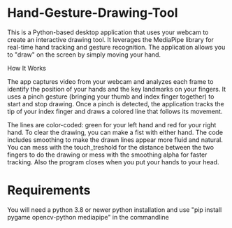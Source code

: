 # Hand-Gesture-Drawing-Tool
This is a Python-based desktop application that uses your webcam to create an interactive drawing tool. It leverages the MediaPipe library for real-time hand tracking and gesture recognition. The application allows you to "draw" on the screen by simply moving your hand.

How It Works

The app captures video from your webcam and analyzes each frame to identify the position of your hands and the key landmarks on your fingers. It uses a pinch gesture (bringing your thumb and index finger together) to start and stop drawing. Once a pinch is detected, the application tracks the tip of your index finger and draws a colored line that follows its movement.

The lines are color-coded: green for your left hand and red for your right hand. To clear the drawing, you can make a fist with either hand. The code includes smoothing to make the drawn lines appear more fluid and natural. You can mess with the touch_treshold for the distance between the two fingers to do the drawing or mess with the smoothing alpha for faster tracking. Also the program closes when you put your hands to your head.
# Requirements

You will need a python 3.8 or newer python installation and use "pip install pygame opencv-python mediapipe" in the commandline
